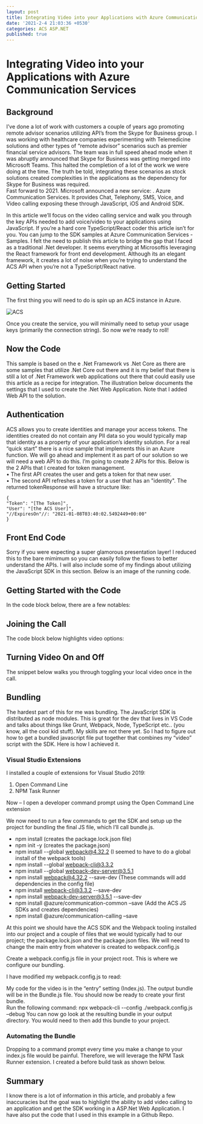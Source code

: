 ```yaml
---
layout: post
title: Integrating Video into your Applications with Azure Communication Services
date: '2021-2-4 21:03:36 +0530'
categories: ACS ASP.NET
published: true
---
```


# Integrating Video into your Applications with Azure Communication Services
## Background

I’ve done a lot of work with customers a couple of years ago promoting remote advisor scenarios utilizing API’s from the Skype for Business group.  I was working with healthcare companies experimenting with Telemedicine solutions and other types of “remote advisor” scenarios such as premier financial service advisors.  The team was in full speed ahead mode when it was abruptly announced that Skype for Business was getting merged into Microsoft Teams.  This halted the completion of a lot of the work we were doing at the time.  The truth be told, integrating these scenarios as stock solutions created complexities in the applications as the dependency for Skype for Business was required.  
Fast forward to 2021.  Microsoft announced a new service: .  Azure Communication Services. It provides Chat, Telephony, SMS, Voice, and Video calling  exposing these through JavaScript, iOS and Android SDK.  

In this article we’ll focus on the video calling service and walk you through the key APIs needed to add voice/video to your applications using JavaScript.  If you’re a hard core TypeScript/React coder this article isn’t for you. You can jump to the SDK samples at Azure Communication Services - Samples.   I felt the need to publish this article to bridge the gap that I faced as a traditional .Net developer.  It seems everything at Microsoftis leveraging the React framework for front end development.  Although its an elegant framework, it creates a lot of noise when you’re trying to understand the ACS API when you’re not a TypeScript/React native.
## Getting Started
The first thing you will need to do is spin up an ACS instance in Azure.

![ACS]({{site.baseurl}}/_posts/WINWORD_jfneGFB6zs.png)

Once you create the service, you will minimally need to setup your usage keys (primarily the connection string).  So now we’re ready to roll!

## Now the Code
This sample is based on the e .Net Framework vs .Net Core as there are some samples that utilize .Net Core out there and it is my belief that there is still a lot of .Net Framework web applications out there that could easily use this article as a recipe for integration.
The illustration below documents the settings that I used to create the .Net Web Application.  Note that I added Web API to the solution.  

## Authentication
ACS allows you to create identities and manage your access tokens.  The identities created do not contain any PII data so you would typically map that identity as a property of your application’s identity solution.  For a real “quick start” there is a nice sample that implements this in an Azure function.  We will go ahead and implement it as part of our solution so we will need a web API to do this. 
I’m going to create 2 APIs for this.  Below is the 2 APIs that I created for token management.  
•	The first API creates the user and gets a token for that new user.  
•	The second API refreshes a token for a user that has an "identity".
The returned tokenResponse will have a structure like:


    {
    "Token": "[The Token]",
    "User": "[the ACS User]",
    "//ExpiresOn"//: "2021-01-08T03:40:02.5492449+00:00"
    }


## Front End Code
Sorry if you were expecting a super glamorous presentation layer!  I reduced this to the bare mimimum so you can easily follow the flows to better understand the APIs.  I will also include some of my findings about utilizing the JavaScript SDK in this section.  Below is an image of the running code.

## Getting Started with the Code
In the code block below, there are a few notables:

## Joining the Call
The code block below highlights video options:

## Turning Video On and Off
The snippet below walks you through toggling your local video once in the call.

## Bundling
The hardest part of this for me was bundling.  The JavaScript SDK is distributed as node modules.  This is great for the dev that lives in VS Code and talks about things like Grunt, Webpack, Node, TypeScript etc.. (you know, all the cool kid stuff).  My skills are not there yet.  So I had to figure out how to get a bundled javascript file put together that combines my “video” script with the SDK.  Here is how I achieved it. 
### Visual Studio Extensions
I installed a couple of extensions for Visual Studio 2019:
1.	Open Command Line
2.	NPM Task Runner

Now – I open a developer command prompt using the Open Command Line extension


We now need to run a few commands to get the SDK and setup up the project for bundling the final JS file, which I’ll call bundle.js.
- npm install (creates the package.lock.json file) 
- npm init -y (creates the package.json)
- npm install --global webpack@4.32.2  (I seemed to have to do a global install of the webpack tools)
- npm install --global webpack-cli@3.3.2 
- npm install --global webpack-dev-server@3.5.1
- npm install webpack@4.32.2 --save-dev (These commands will add dependencies in the config file)
- npm install webpack-cli@3.3.2 --save-dev
- npm install webpack-dev-server@3.5.1 --save-dev
- npm install @azure/communication-common –save (Add the ACS JS SDKs and creates dependencies)
- npm install @azure/communication-calling –save

At this point we should have the ACS SDK and the Webpack tooling installed into our project and a couple of files that we would typically had to our project; the package.lock.json and the package.json files.  We will need to change the main entry from whatever is created to webpack.config.js


Create a webpack.config.js file in your project root.  This is where we configure our bundling.

I have modified my webpack.config.js to read:  

My code for the video is in the “entry” setting (Index.js).  The output bundle will be in the Bundle.js file.  You should now be ready to create your first bundle.  
Run the following command:  npx webpack-cli --config ./webpack.config.js –debug
You can now go look at the resulting bundle in your output directory.  You would need to then add this bundle to your project.  

### Automating the Bundle
Dropping to a command prompt every time you make a change to your index.js file would be painful.  Therefore, we will leverage the NPM Task Runner extension.  I created a before build task as shown below.

## Summary
I know there is a lot of information in this article, and probably a few inaccuracies but the goal was to highlight the ability to add video calling to an application and get the SDK working in a ASP.Net Web Application.  I have also put the code that I used in this example in a Github Repo.
